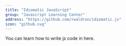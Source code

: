 ```yaml
---
title: "Idiomatic JavaScript"
group: "Javascript Learning Center"
address: "https://github.com/rwaldron/idiomatic.js"
icon: "github.svg"
---
```

You can learn how to write js code in here.

